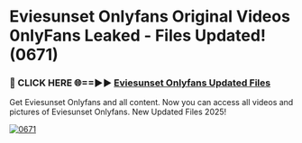 # Eviesunset Onlyfans Original Videos 0nlyFans Leaked - Files Updated! (0671)

<h3>🔴 CLICK HERE 🌐==►► <a href="https://tinyurl.com/ms9xzufz" rel="nofollow">Eviesunset Onlyfans Updated Files</a></h3>

Get Eviesunset Onlyfans and all content. Now you can access all videos and pictures of Eviesunset Onlyfans. New Updated Files 2025!

[![0671](https://i.imgur.com/PQ7UWWw.gif)](https://tinyurl.com/ms9xzufz)
